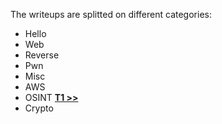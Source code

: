 The writeups are splitted on different categories:

- Hello
- Web
- Reverse
- Pwn
- Misc
- AWS
- OSINT **[T1 >>](./OSINT/T1/README.md)**
- Crypto
